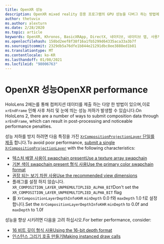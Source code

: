 ```yaml
---
title: OpenXR 성능
description: OpenXR mixed reality 응용 프로그램의 GPU 성능을 디버그 하는 방법에 대해 알아봅니다.
author: thetuvix
ms.author: alexturn
ms.date: 2/28/2020
ms.topic: article
keywords: OpenXR, Khronos, BasicXRApp, DirectX, 네이티브, 네이티브 앱, 사용자 지정 엔진, 미들웨어, 성능, 최적화, GPU 디버깅, RenderDoc, PIX
ms.openlocfilehash: 158bd2eef8f38f16a1fb5299d64335aca33a3b7f
ms.sourcegitcommit: 2329db5a76dfe1b844e21291dbc8ee3888ed1b81
ms.translationtype: MT
ms.contentlocale: ko-KR
ms.lasthandoff: 01/08/2021
ms.locfileid: "98006763"
---
```

# <a name="openxr-performance"></a><span data-ttu-id="a60cd-104">OpenXR 성능</span><span class="sxs-lookup"><span data-stu-id="a60cd-104">OpenXR performance</span></span>

<span data-ttu-id="a60cd-105">HoloLens 2에는를 통해 컴퍼지션 데이터를 제출 하는 다양 한 방법이 있으며,이로 `xrEndFrame` 인해 사후 처리 및 눈에 띄는 성능 저하가 발생할 수 있습니다.</span><span class="sxs-lookup"><span data-stu-id="a60cd-105">On HoloLens 2, there are a number of ways to submit composition data through `xrEndFrame`, which can result in post-processing and noticeable performance penalties.</span></span>

<span data-ttu-id="a60cd-106">성능 저하를 방지 하려면 다음 특징을 가진 [ `XrCompositionProjectionLayer` 단일를 제출](openxr-best-practices.md#use-a-single-projection-layer) 합니다.</span><span class="sxs-lookup"><span data-stu-id="a60cd-106">To avoid poor performance, [submit a single `XrCompositionProjectionLayer`](openxr-best-practices.md#use-a-single-projection-layer) with the following characteristics:</span></span>

* [<span data-ttu-id="a60cd-107">텍스처 배열 사용이 swapchain present</span><span class="sxs-lookup"><span data-stu-id="a60cd-107">Use a texture array swapchain</span></span>](openxr-best-practices.md#render-with-texture-array-and-vprt)
* [<span data-ttu-id="a60cd-108">기본 색이 swapchain present 형식 사용</span><span class="sxs-lookup"><span data-stu-id="a60cd-108">Use the primary color swapchain format</span></span>](openxr-best-practices.md#select-a-swapchain-format)
* [<span data-ttu-id="a60cd-109">권장 되는 보기 차원 사용</span><span class="sxs-lookup"><span data-stu-id="a60cd-109">Use the recommended view dimensions</span></span>](openxr-best-practices.md#render-with-recommended-rendering-parameters-and-frame-timing)
* <span data-ttu-id="a60cd-110">플래그를 설정 하지 않습니다. `XR_COMPOSITION_LAYER_UNPREMULTIPLIED_ALPHA_BIT`</span><span class="sxs-lookup"><span data-stu-id="a60cd-110">Don't set the `XR_COMPOSITION_LAYER_UNPREMULTIPLIED_ALPHA_BIT` flag</span></span>
* <span data-ttu-id="a60cd-111">를 `XrCompositionLayerDepthInfoKHR` `minDepth` 0.0 f와 `maxDepth` 1.0 f로 설정 합니다.</span><span class="sxs-lookup"><span data-stu-id="a60cd-111">Set the `XrCompositionLayerDepthInfoKHR` `minDepth` to 0.0f and `maxDepth` to 1.0f</span></span>

<span data-ttu-id="a60cd-112">성능을 향상 시키려면 다음을 고려 하십시오.</span><span class="sxs-lookup"><span data-stu-id="a60cd-112">For better performance, consider:</span></span>

* [<span data-ttu-id="a60cd-113">16 비트 깊이 형식 사용</span><span class="sxs-lookup"><span data-stu-id="a60cd-113">Using the 16-bit depth format</span></span>](openxr-best-practices.md#choose-a-reasonable-depth-range)
* [<span data-ttu-id="a60cd-114">인스턴스 그리기 호출 만들기</span><span class="sxs-lookup"><span data-stu-id="a60cd-114">Making instanced draw calls</span></span>](openxr-best-practices.md#render-with-texture-array-and-vprt)
